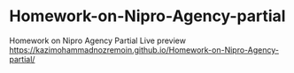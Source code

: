 # Homework-on-Nipro-Agency-partial
Homework on Nipro Agency Partial
Live preview
https://kazimohammadnozremoin.github.io/Homework-on-Nipro-Agency-partial/
